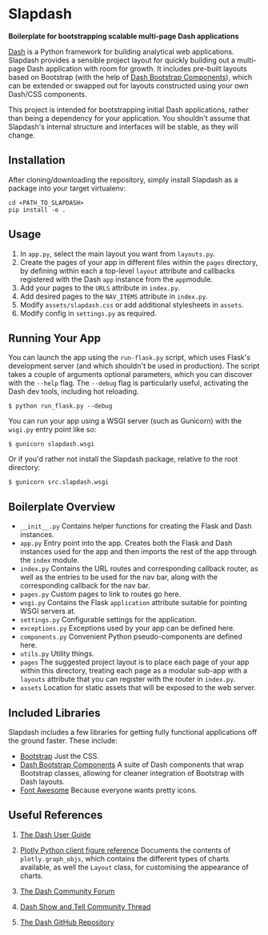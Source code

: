 # Slapdash

**Boilerplate for bootstrapping scalable multi-page Dash applications**

[Dash](https://plot.ly/dash) is a Python framework for building analytical web
applications. Slapdash provides a sensible project layout for quickly building
out a multi-page Dash application with room for growth. It includes pre-built
layouts based on Bootstrap (with the help of [Dash Bootstrap
Components](https://dash-bootstrap-components.opensource.asidatascience.com/)),
which can be extended or swapped out for layouts constructed using your own
Dash/CSS components.

This project is intended for bootstrapping initial Dash applications, rather
than being a dependency for your application. You shouldn't assume that
Slapdash's internal structure and interfaces will be stable, as they will
change.


## Installation

After cloning/downloading the repository, simply install Slapdash as a package
into your target virtualenv:

    cd <PATH_TO_SLAPDASH>
    pip install -e .

## Usage

1. In `app.py`, select the main layout you want from `layouts.py`.
1. Create the pages of your app in different files within the `pages` directory,
   by defining within each a top-level `layout` attribute and callbacks registered
   with the Dash `app` instance from the `app`module.
1. Add your pages to the `URLS` attribute in `index.py`.
1. Add desired pages to the `NAV_ITEMS` attribute in `index.py`.
1. Modify `assets/slapdash.css` or add additional stylesheets in `assets`. 
1. Modify config in `settings.py` as required.


## Running Your App

You can launch the app using the `run-flask.py` script, which uses Flask's
development server (and which shouldn't be used in production). The script takes
a couple of arguments optional parameters, which you can discover with the
`--help` flag. The `--debug` flag is particularly useful, activating the Dash
dev tools, including hot reloading.

    $ python run_flask.py --debug

You can run your app using a WSGI server (such as Gunicorn) with the `wsgi.py`
entry point like so:

    $ gunicorn slapdash.wsgi

Or if you'd rather not install the Slapdash package, relative to the root directory: 

    $ gunicorn src.slapdash.wsgi
    


## Boilerplate Overview

* `__init__.py` Contains helper functions for creating the Flask and Dash instances.
* `app.py` Entry point into the app. Creates both the Flask and Dash instances
  used for the app and then imports the rest of the app through the `index`
  module.
* `index.py` Contains the URL routes and corresponding callback router, as well
as the entries to be used for the nav bar, along with the corresponding callback
for the nav bar.
* `pages.py` Custom pages to link to routes go here.
* `wsgi.py` Contains the Flask `application` attribute suitable for pointing WSGI
  servers at.
* `settings.py` Configurable settings for the application. 
* `exceptions.py` Exceptions used by your app can be defined here.
* `components.py` Convenient Python pseudo-components are defined here.
* `utils.py` Utility things.
* `pages` The suggested project layout is to place each page of your app within
  this directory, treating each page as a modular sub-app with a `layouts`
  attribute that you can register with the router in `index.py`.
* `assets` Location for static assets that will be exposed to the web server. 


## Included Libraries

Slapdash includes a few libraries for getting fully functional applications off
the ground faster. These include:

* [Bootstrap](https://getbootstrap.com) Just the CSS.
* [Dash Bootstrap
  Components](https://dash-bootstrap-components.opensource.asidatascience.com/)
  A suite of Dash components that wrap Bootstrap classes, allowing for cleaner
  integration of Bootstrap with Dash layouts.
* [Font Awesome](http://fontawesome.io) Because everyone wants pretty icons.


## Useful References

1. [The Dash User Guide](https://plot.ly/dash)
   
2. [Plotly Python client figure reference](https://plot.ly/python/reference)
   Documents the contents of `plotly.graph_objs`, which contains the different
   types of charts available, as well the `Layout` class, for customising the
   appearance of charts.

3. [The Dash Community Forum](https://community.plot.ly/c/dash)

4. [Dash Show and Tell Community Thread](https://community.plot.ly/t/show-and-tell-community-thread-tada)

4. [The Dash GitHub Repository](https://github.com/plotly/dash)
